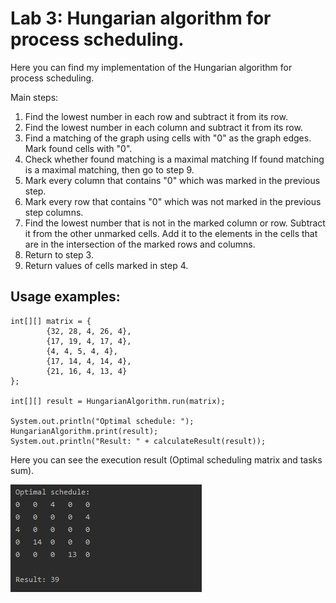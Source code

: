 # Lab 3: Hungarian algorithm for process scheduling.

Here you can find my implementation of the Hungarian algorithm for process scheduling.

Main steps:

1. Find the lowest number in each row and subtract it from its row.
2. Find the lowest number in each column and subtract it from its row.
3. Find a matching of the graph using cells with "0" as the graph edges. Mark found cells with "0".
4. Check whether found matching is a maximal matching If found matching is a maximal matching, then go to step 9.
5. Mark every column that contains "0" which was marked in the previous step.
6. Mark every row that contains "0" which was not marked in the previous step columns.
7. Find the lowest number that is not in the marked column or row. Subtract it from the other unmarked cells. Add it to the elements in the cells that are in the intersection of the marked rows and columns.
8. Return to step 3.
9. Return values of cells marked in step 4. 

## Usage examples:


```
int[][] matrix = {
        {32, 28, 4, 26, 4},
        {17, 19, 4, 17, 4},
        {4, 4, 5, 4, 4},
        {17, 14, 4, 14, 4},
        {21, 16, 4, 13, 4}
};

int[][] result = HungarianAlgorithm.run(matrix);

System.out.println("Optimal schedule: ");
HungarianAlgorithm.print(result);
System.out.println("Result: " + calculateResult(result));
```

Here you can see the execution result (Optimal scheduling matrix and tasks sum).

<img src='./img/result.png'>
